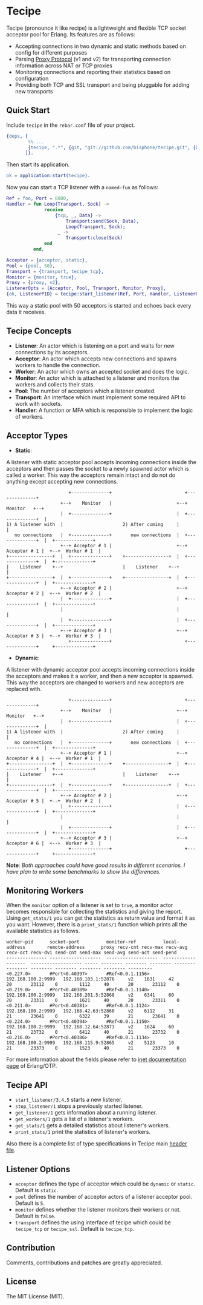 Tecipe
=====

Tecipe (pronounce it like recipe) is a lightweight and flexible TCP socket acceptor pool for Erlang. Its features are as follows:

- Accepting connections in two dynamic and static methods based on config for different purposes
- Parsing [Proxy Protocol](http://www.haproxy.org/download/1.5/doc/proxy-protocol.txt) (v1 and v2) for transporting connection information across NAT or TCP proxies
- Monitoring connections and reporting their statistics based on configuration
- Providing both TCP and SSL transport and being pluggable for adding new transports

Quick Start
-----

Include `tecipe` in the `rebar.conf` file of your project.

```erlang
{deps, [
        %% ...
        {tecipe, ".*", {git, "git://github.com/bisphone/tecipe.git", {branch, "master"}}}
       ]}.
```

Then start its application.

```erlang
ok = application:start(tecipe).
```

Now you can start a TCP listener with a `named-fun` as follows:

```erlang
Ref = foo, Port = 8080,
Handler = fun Loop(Transport, Sock) ->
              receive
                  {tcp, _, Data} ->
                      Transport:send(Sock, Data),
                      Loop(Transport, Sock);
                   _ ->
                      Transport:close(Sock)
              end
          end,

Acceptor = {acceptor, static},
Pool = {pool, 50},
Transport = {transport, tecipe_tcp},
Monitor = {monitor, true},
Proxy = {proxy, v2},
ListenerOpts = [Acceptor, Pool, Transport, Monitor, Proxy],
{ok, ListenerPID} = tecipe:start_listener(Ref, Port, Handler, ListenerOpts),
```

This way a static pool with 50 acceptors is started and echoes back every data it receives.

Tecipe Concepts
----

* **Listener**: An actor which is listening on a port and waits for new connections by its acceptors.
* **Acceptor**: An actor which accepts new connections and spawns workers to handle the connection.
* **Worker**: An actor which owns an accepted socket and does the logic.
* **Monitor**: An actor which is attached to a listener and monitors the workers and collects their stats.
* **Pool**: The number of acceptors which a listener created.
* **Transport**: An interface which must implement some required API to work with sockets.
* **Handler**: A function or MFA which is responsible to implement the logic of workers.

Acceptor Types
-----

* **Static**:

A listener with static acceptor pool accepts incoming connections inside the acceptors and then passes the socket to
a newly spawned actor which is called a worker. This way the acceptors remain intact and do not do anything except accepting
new connections.
```
                       +--------------+                           +--------------+
                    +--+    Monitor   |                        +--+    Monitor   +--+
                    |  +--------------+                        |  +--------------+  |
1) A listener with  |                      2) After coming     |                    |
   no connections   |  +--------------+       new connections  |  +--------------+  |  +--------------+
                    +--+ Acceptor # 1 |                        +--+ Acceptor # 1 |  +--+  Worker # 1  |
+----------------+  |  +--------------+    +----------------+  |  +--------------+  |  +--------------+
|    Listener    +--+                      |    Listener    +--+                    |
+----------------+  |  +--------------+    +----------------+  |  +--------------+  |  +--------------+
                    +--+ Acceptor # 2 |                        +--+ Acceptor # 2 |  +--+  Worker # 2  |
                    |  +--------------+                        |  +--------------+  |  +--------------+
                    |                                          |                    |
                    |  +--------------+                        |  +--------------+  |  +--------------+
                    +--+ Acceptor # 3 |                        +--+ Acceptor # 3 |  +--+  Worker # 3  |
                       +--------------+                           +--------------+     +--------------+
```

* **Dynamic**:

A listener with dynamic acceptor pool accepts incoming connections inside the acceptors and makes it a worker, and then
a new acceptor is spawned. This way the acceptors are changed to workers and new acceptors are replaced with.
```
                       +--------------+                           +--------------+
                    +--+    Monitor   |                        +--+    Monitor   +--+
                    |  +--------------+                        |  +--------------+  |
1) A listener with  |                      2) After coming     |                    |
   no connections   |  +--------------+       new connections  |  +--------------+  |  +--------------+
                    +--+ Acceptor # 1 |                        +--+ Acceptor # 4 |  +--+  Worker # 1  |
+----------------+  |  +--------------+    +----------------+  |  +--------------+  |  +--------------+
|    Listener    +--+                      |    Listener    +--+                    |
+----------------+  |  +--------------+    +----------------+  |  +--------------+  |  +--------------+
                    +--+ Acceptor # 2 |                        +--+ Acceptor # 5 |  +--+  Worker # 2  |
                    |  +--------------+                        |  +--------------+  |  +--------------+
                    |                                          |                    |
                    |  +--------------+                        |  +--------------+  |  +--------------+
                    +--+ Acceptor # 3 |                        +--+ Acceptor # 6 |  +--+  Worker # 3  |
                       +--------------+                           +--------------+     +--------------+
```


**Note**: *Both approaches could have good results in different scenarios. I have plan to write some benchmarks to show the differences.*

Monitoring Workers
-----

When the `monitor` option of a listener is set to `true`, a monitor actor becomes responsible for collecting the statistics and giving the report.
Using `get_stats/1` you can get the statistics as return value and format it as you want. However, there is a `print_stats/1` function which prints
all the available statistics as follows.

```
worker-pid      socket-port          monitor-ref          local-address        remote-address      proxy recv-cnt recv-max recv-avg recv-oct recv-dvi send-cnt send-max send-avg send-oct send-pend
--------------- -------------------  -------------------  -------------------  ------------------- ----- -------- -------- -------- -------- -------- -------- -------- -------- -------- ---------
<0.227.0>       #Port<0.40397>       #Ref<0.0.1.1156>     192.168.100.2:9999   192.168.103.1:52876     v2    1631     42       20       23112    0        1112     40       20       23112    0
<0.219.0>       #Port<0.40389>       #Ref<0.0.1.1140>     192.168.100.2:9999   192.168.201.5:52868     v2    6341     60       20       23311    0        1621     40       20       23311    0
<0.211.0>       #Port<0.40381>       #Ref<0.0.1.1124>     192.168.100.2:9999   192.168.42.63:52860     v2    6112     31       21       23641    0        6322     39       21       23641    0
<0.224.0>       #Port<0.40394>       #Ref<0.0.1.1150>     192.168.100.2:9999   192.168.12.64:52873     v2    1624     60       21       23732    0        6412     40       21       23732    0
<0.216.0>       #Port<0.40386>       #Ref<0.0.1.1134>     192.168.100.2:9999   192.168.115.9:52865     v2    5123     10       21       23373    0        1523     40       21       23373    0
```

For more information about the fields please refer to [inet documentation page](http://erlang.org/doc/man/inet.html#getstat-1) of Erlang/OTP.

Tecipe API
-----

* `start_listener/3,4,5` starts a new listener.
* `stop_listener/1` stops a previously started listener.
* `get_listener/1` gets information about a running listener.
* `get_workers/1` gets a list of a listener's workers.
* `get_stats/1` gets a detailed statistics about listener's workers.
* `print_stats/1` print the statistics of listener's workers.

Also there is a complete list of type specifications in Tecipe main [header file](https://github.com/bisphone/Tecipe/blob/master/include/tecipe.hrl).

Listener Options
-----

* `acceptor` defines the type of acceptor which could be `dynamic` or `static`. Default is `static`.
* `pool` defines the number of acceptor actors of a listener acceptor pool. Default is `5`.
* `monitor` defines whether the listener monitors their workers or not. Default is `false`.
* `transport` defines the using interface of tecipe which could be `tecipe_tcp` or `tecipe_ssl`. Default is `tecipe_tcp`.

Contribution
-----

Comments, contributions and patches are greatly appreciated.

License
-----
The MIT License (MIT).
